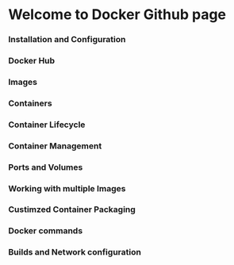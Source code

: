 # Welcome to Docker Github page

### Installation and Configuration
### Docker Hub
### Images
### Containers
### Container Lifecycle
### Container Management 
### Ports and Volumes
### Working with multiple Images
### Custimzed Container Packaging
### Docker commands
### Builds and Network configuration
